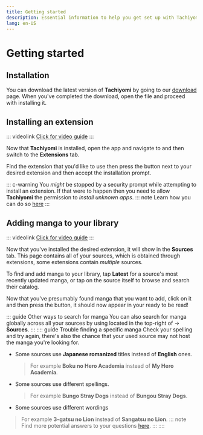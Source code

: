 ```yaml
---
title: Getting started
description: Essential information to help you get set up with Tachiyomi.
lang: en-US
---
```


# Getting started

## Installation

You can download the latest version of **Tachiyomi** by going to our [download](../../download/README.md) page.
When you've completed the download, open the <VersionTag fileName/> file and proceed with installing it.

## Installing an extension

::: videolink
[<MaterialIcon icon="videocam"/> Click for video guide](/help/guides/getting-started/assets/Extension-Install.mp4)
:::

Now that **Tachiyomi** is installed, open the app and navigate to <Navigation item="browse"/> and then switch to the **Extensions** tab.

Find the extension that you'd like to use then press the <Navigation item="install"/> button next to your desired extension and then accept the installation prompt.

::: c-warning
You *might* be stopped by a security prompt while attempting to install an extension. If that were to happen then you need to allow **Tachiyomi** the permission to *install unknown apps*.
::: note
Learn how you can do so [here](/help/faq/#how-do-i-allow-third-party-installations)
:::

## Adding manga to your library

::: videolink
[<MaterialIcon icon="videocam"/> Click for video guide](/help/guides/getting-started/assets/Library-Add.mp4)
:::

Now that you've installed the desired extension, it will show in the **Sources** tab. This page contains all of your sources, which is obtained through extensions, some extensions contain *multiple* sources.

To find and add manga to your library, tap **Latest** for a source's most recently updated manga, or tap on the source itself to browse and search their catalog.

Now that you've presumably found manga that you want to add, click on it and then press the <Navigation item="bookmark"/> button, it should now appear in your <Navigation item="library"/> ready to be read!

::: guide Other ways to search for manga
You can also search for manga globally across all your sources by using <Navigation item="search"/> located in the top-right of <Navigation item="browse"/> → **Sources**.
:::
:::: guide Trouble finding a specific manga
Check your spelling and try again, there's also the chance that your used source may not host the manga you're looking for.
* Some sources use **Japanese romanized** titles instead of **English** ones.
  > For example **Boku no Hero Academia** instead of **My Hero Academia**.
* Some sources use different spellings.
  > For example **Bungo Stray Dogs** instead of **Bungou Stray Dogs**.
* Some sources use different wordings
 > For example **3-gatsu no Lion** instead of **Sangatsu no Lion**.
::: note
Find more potential answers to your questions [here](/help/faq/#why-can-t-i-find-x-manga).
:::
::::
